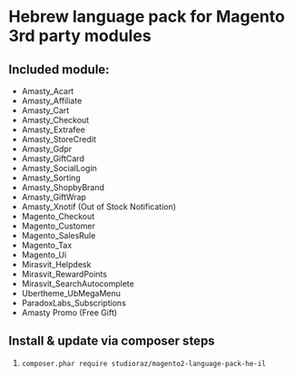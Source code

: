 # Hebrew language pack for Magento 3rd party modules

## Included module:
- Amasty_Acart
- Amasty_Affiliate
- Amasty_Cart
- Amasty_Checkout
- Amasty_Extrafee
- Amasty_StoreCredit
- Amasty_Gdpr
- Amasty_GiftCard
- Amasty_SocialLogin
- Amasty_Sorting
- Amasty_ShopbyBrand
- Amasty_GiftWrap
- Amasty_Xnotif (Out of Stock Notification)
- Magento_Checkout
- Magento_Customer
- Magento_SalesRule
- Magento_Tax
- Magento_Ui
- Mirasvit_Helpdesk
- Mirasvit_RewardPoints
- Mirasvit_SearchAutocomplete
- Ubertheme_UbMegaMenu
- ParadoxLabs_Subscriptions
- Amasty Promo (Free Gift)

## Install & update via composer steps 
1. `composer.phar require studioraz/magento2-language-pack-he-il`
